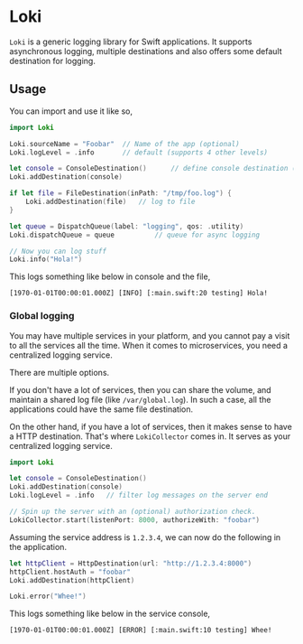 # Loki

`Loki` is a generic logging library for Swift applications. It supports asynchronous logging, 
multiple destinations and also offers some default destination for logging.

## Usage

You can import and use it like so,

``` swift
import Loki

Loki.sourceName = "Foobar"  // Name of the app (optional)
Loki.logLevel = .info       // default (supports 4 other levels)

let console = ConsoleDestination()      // define console destination (stdout)
Loki.addDestination(console)

if let file = FileDestination(inPath: "/tmp/foo.log") {
    Loki.addDestination(file)   // log to file
}

let queue = DispatchQueue(label: "logging", qos: .utility)
Loki.dispatchQueue = queue          // queue for async logging

// Now you can log stuff
Loki.info("Hola!")
```

This logs something like below in console and the file,

```
[1970-01-01T00:00:01.000Z] [INFO] [:main.swift:20 testing] Hola!
```

### Global logging

You may have multiple services in your platform, and you cannot pay a visit to 
all the services all the time. When it comes to microservices, you need a 
centralized logging service.

There are multiple options.

If you don't have a lot of services, then you can share the volume, and maintain 
a shared log file (like `/var/global.log`). In such a case, all the applications 
could have the same file destination.

On the other hand, if you have a lot of services, then it makes sense to have a 
HTTP destination. That's where `LokiCollector` comes in. It serves as your 
centralized logging service.

``` swift
import Loki

let console = ConsoleDestination()
Loki.addDestination(console)
Loki.logLevel = .info   // filter log messages on the server end

// Spin up the server with an (optional) authorization check.
LokiCollector.start(listenPort: 8000, authorizeWith: "foobar")
```

Assuming the service address is `1.2.3.4`, we can now do the following 
in the application.

``` swift
let httpClient = HttpDestination(url: "http://1.2.3.4:8000")
httpClient.hostAuth = "foobar"
Loki.addDestination(httpClient)

Loki.error("Whee!")
```

This logs something like below in the service console,

```
[1970-01-01T00:00:01.000Z] [ERROR] [:main.swift:10 testing] Whee!
```
